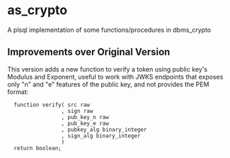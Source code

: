 # as_crypto
A plsql implementation of some functions/procedures in dbms_crypto

## Improvements over Original Version
This version adds a new function to verify a token using public key's Modulus and Exponent, useful to work with JWKS endpoints that exposes only "n" and "e" features of the public key, and not provides the PEM format:

```
  function verify( src raw
                 , sign raw
                 , pub_key_n raw
                 , pub_key_e raw
                 , pubkey_alg binary_integer
                 , sign_alg binary_integer
                 )
  return boolean;
```
